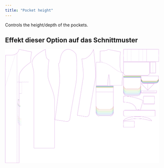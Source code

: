 ```yaml
---
title: "Pocket height"
---
```


Controls the height/depth of the pockets.

## Effekt dieser Option auf das Schnittmuster

![This image shows the effect of this option by superimposing several variants that have a different value for this option](carlita_pocketheight_sample.svg "Effect of this option on the pattern")
